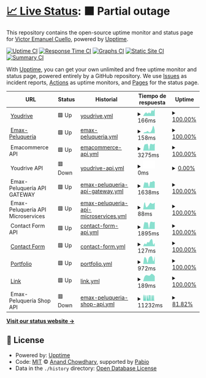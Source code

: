# [📈 Live Status](https://demo.upptime.js.org): <!--live status--> **🟧 Partial outage**

This repository contains the open-source uptime monitor and status page for [Victor Emanuel Cuello](https://emacuello.link), powered by [Upptime](https://github.com/upptime/upptime).

[![Uptime CI](https://github.com/emacuello/upptime/workflows/Uptime%20CI/badge.svg)](https://github.com/emacuello/upptime/actions?query=workflow%3A%22Uptime+CI%22)
[![Response Time CI](https://github.com/emacuello/upptime/workflows/Response%20Time%20CI/badge.svg)](https://github.com/emacuello/upptime/actions?query=workflow%3A%22Response+Time+CI%22)
[![Graphs CI](https://github.com/emacuello/upptime/workflows/Graphs%20CI/badge.svg)](https://github.com/emacuello/upptime/actions?query=workflow%3A%22Graphs+CI%22)
[![Static Site CI](https://github.com/emacuello/upptime/workflows/Static%20Site%20CI/badge.svg)](https://github.com/emacuello/upptime/actions?query=workflow%3A%22Static+Site+CI%22)
[![Summary CI](https://github.com/emacuello/upptime/workflows/Summary%20CI/badge.svg)](https://github.com/emacuello/upptime/actions?query=workflow%3A%22Summary+CI%22)

With [Upptime](https://upptime.js.org), you can get your own unlimited and free uptime monitor and status page, powered entirely by a GitHub repository. We use [Issues](https://github.com/emacuello/upptime/issues) as incident reports, [Actions](https://github.com/emacuello/upptime/actions) as uptime monitors, and [Pages](https://demo.upptime.js.org) for the status page.

<!--start: status pages-->
<!-- This summary is generated by Upptime (https://github.com/upptime/upptime) -->
<!-- Do not edit this manually, your changes will be overwritten -->
<!-- prettier-ignore -->
| URL | Status | Historial | Tiempo de respuesta | Uptime |
| --- | ------ | ------- | ------------- | ------ |
| <img alt="" src="https://icons.duckduckgo.com/ip3/youdrive.vercel.app.ico" height="13"> [Youdrive](https://youdrive.vercel.app/) | 🟩 Up | [youdrive.yml](https://github.com/emacuello/upptime/commits/HEAD/history/youdrive.yml) | <details><summary><img alt="Response time graph" src="./graphs/youdrive/response-time-week.png" height="20"> 166ms</summary><br><a href="https://emacuello.github.io/upptime/history/youdrive"><img alt="Tiempo de respuesta 149" src="https://img.shields.io/endpoint?url=https%3A%2F%2Fraw.githubusercontent.com%2Femacuello%2Fupptime%2FHEAD%2Fapi%2Fyoudrive%2Fresponse-time.json"></a><br><a href="https://emacuello.github.io/upptime/history/youdrive"><img alt="24-hour response time 288" src="https://img.shields.io/endpoint?url=https%3A%2F%2Fraw.githubusercontent.com%2Femacuello%2Fupptime%2FHEAD%2Fapi%2Fyoudrive%2Fresponse-time-day.json"></a><br><a href="https://emacuello.github.io/upptime/history/youdrive"><img alt="7-day response time 166" src="https://img.shields.io/endpoint?url=https%3A%2F%2Fraw.githubusercontent.com%2Femacuello%2Fupptime%2FHEAD%2Fapi%2Fyoudrive%2Fresponse-time-week.json"></a><br><a href="https://emacuello.github.io/upptime/history/youdrive"><img alt="30-day response time 149" src="https://img.shields.io/endpoint?url=https%3A%2F%2Fraw.githubusercontent.com%2Femacuello%2Fupptime%2FHEAD%2Fapi%2Fyoudrive%2Fresponse-time-month.json"></a><br><a href="https://emacuello.github.io/upptime/history/youdrive"><img alt="1-year response time 149" src="https://img.shields.io/endpoint?url=https%3A%2F%2Fraw.githubusercontent.com%2Femacuello%2Fupptime%2FHEAD%2Fapi%2Fyoudrive%2Fresponse-time-year.json"></a></details> | <details><summary><a href="https://emacuello.github.io/upptime/history/youdrive">100.00%</a></summary><a href="https://emacuello.github.io/upptime/history/youdrive"><img alt="All-time uptime 100.00%" src="https://img.shields.io/endpoint?url=https%3A%2F%2Fraw.githubusercontent.com%2Femacuello%2Fupptime%2FHEAD%2Fapi%2Fyoudrive%2Fuptime.json"></a><br><a href="https://emacuello.github.io/upptime/history/youdrive"><img alt="24-hour uptime 100.00%" src="https://img.shields.io/endpoint?url=https%3A%2F%2Fraw.githubusercontent.com%2Femacuello%2Fupptime%2FHEAD%2Fapi%2Fyoudrive%2Fuptime-day.json"></a><br><a href="https://emacuello.github.io/upptime/history/youdrive"><img alt="7-day uptime 100.00%" src="https://img.shields.io/endpoint?url=https%3A%2F%2Fraw.githubusercontent.com%2Femacuello%2Fupptime%2FHEAD%2Fapi%2Fyoudrive%2Fuptime-week.json"></a><br><a href="https://emacuello.github.io/upptime/history/youdrive"><img alt="30-day uptime 100.00%" src="https://img.shields.io/endpoint?url=https%3A%2F%2Fraw.githubusercontent.com%2Femacuello%2Fupptime%2FHEAD%2Fapi%2Fyoudrive%2Fuptime-month.json"></a><br><a href="https://emacuello.github.io/upptime/history/youdrive"><img alt="1-year uptime 100.00%" src="https://img.shields.io/endpoint?url=https%3A%2F%2Fraw.githubusercontent.com%2Femacuello%2Fupptime%2FHEAD%2Fapi%2Fyoudrive%2Fuptime-year.json"></a></details>
| <img alt="" src="https://icons.duckduckgo.com/ip3/emaxpeluqueria.vercel.app.ico" height="13"> [Emax-Peluquería](https://emaxpeluqueria.vercel.app/) | 🟩 Up | [emax-peluqueria.yml](https://github.com/emacuello/upptime/commits/HEAD/history/emax-peluqueria.yml) | <details><summary><img alt="Response time graph" src="./graphs/emax-peluqueria/response-time-week.png" height="20"> 158ms</summary><br><a href="https://emacuello.github.io/upptime/history/emax-peluqueria"><img alt="Tiempo de respuesta 119" src="https://img.shields.io/endpoint?url=https%3A%2F%2Fraw.githubusercontent.com%2Femacuello%2Fupptime%2FHEAD%2Fapi%2Femax-peluqueria%2Fresponse-time.json"></a><br><a href="https://emacuello.github.io/upptime/history/emax-peluqueria"><img alt="24-hour response time 165" src="https://img.shields.io/endpoint?url=https%3A%2F%2Fraw.githubusercontent.com%2Femacuello%2Fupptime%2FHEAD%2Fapi%2Femax-peluqueria%2Fresponse-time-day.json"></a><br><a href="https://emacuello.github.io/upptime/history/emax-peluqueria"><img alt="7-day response time 158" src="https://img.shields.io/endpoint?url=https%3A%2F%2Fraw.githubusercontent.com%2Femacuello%2Fupptime%2FHEAD%2Fapi%2Femax-peluqueria%2Fresponse-time-week.json"></a><br><a href="https://emacuello.github.io/upptime/history/emax-peluqueria"><img alt="30-day response time 121" src="https://img.shields.io/endpoint?url=https%3A%2F%2Fraw.githubusercontent.com%2Femacuello%2Fupptime%2FHEAD%2Fapi%2Femax-peluqueria%2Fresponse-time-month.json"></a><br><a href="https://emacuello.github.io/upptime/history/emax-peluqueria"><img alt="1-year response time 119" src="https://img.shields.io/endpoint?url=https%3A%2F%2Fraw.githubusercontent.com%2Femacuello%2Fupptime%2FHEAD%2Fapi%2Femax-peluqueria%2Fresponse-time-year.json"></a></details> | <details><summary><a href="https://emacuello.github.io/upptime/history/emax-peluqueria">100.00%</a></summary><a href="https://emacuello.github.io/upptime/history/emax-peluqueria"><img alt="All-time uptime 100.00%" src="https://img.shields.io/endpoint?url=https%3A%2F%2Fraw.githubusercontent.com%2Femacuello%2Fupptime%2FHEAD%2Fapi%2Femax-peluqueria%2Fuptime.json"></a><br><a href="https://emacuello.github.io/upptime/history/emax-peluqueria"><img alt="24-hour uptime 100.00%" src="https://img.shields.io/endpoint?url=https%3A%2F%2Fraw.githubusercontent.com%2Femacuello%2Fupptime%2FHEAD%2Fapi%2Femax-peluqueria%2Fuptime-day.json"></a><br><a href="https://emacuello.github.io/upptime/history/emax-peluqueria"><img alt="7-day uptime 100.00%" src="https://img.shields.io/endpoint?url=https%3A%2F%2Fraw.githubusercontent.com%2Femacuello%2Fupptime%2FHEAD%2Fapi%2Femax-peluqueria%2Fuptime-week.json"></a><br><a href="https://emacuello.github.io/upptime/history/emax-peluqueria"><img alt="30-day uptime 100.00%" src="https://img.shields.io/endpoint?url=https%3A%2F%2Fraw.githubusercontent.com%2Femacuello%2Fupptime%2FHEAD%2Fapi%2Femax-peluqueria%2Fuptime-month.json"></a><br><a href="https://emacuello.github.io/upptime/history/emax-peluqueria"><img alt="1-year uptime 100.00%" src="https://img.shields.io/endpoint?url=https%3A%2F%2Fraw.githubusercontent.com%2Femacuello%2Fupptime%2FHEAD%2Fapi%2Femax-peluqueria%2Fuptime-year.json"></a></details>
| <img alt="" src="https://icons.duckduckgo.com/ip3/null.ico" height="13"> Emacommerce API | 🟩 Up | [emacommerce-api.yml](https://github.com/emacuello/upptime/commits/HEAD/history/emacommerce-api.yml) | <details><summary><img alt="Response time graph" src="./graphs/emacommerce-api/response-time-week.png" height="20"> 3275ms</summary><br><a href="https://emacuello.github.io/upptime/history/emacommerce-api"><img alt="Tiempo de respuesta 4041" src="https://img.shields.io/endpoint?url=https%3A%2F%2Fraw.githubusercontent.com%2Femacuello%2Fupptime%2FHEAD%2Fapi%2Femacommerce-api%2Fresponse-time.json"></a><br><a href="https://emacuello.github.io/upptime/history/emacommerce-api"><img alt="24-hour response time 4029" src="https://img.shields.io/endpoint?url=https%3A%2F%2Fraw.githubusercontent.com%2Femacuello%2Fupptime%2FHEAD%2Fapi%2Femacommerce-api%2Fresponse-time-day.json"></a><br><a href="https://emacuello.github.io/upptime/history/emacommerce-api"><img alt="7-day response time 3275" src="https://img.shields.io/endpoint?url=https%3A%2F%2Fraw.githubusercontent.com%2Femacuello%2Fupptime%2FHEAD%2Fapi%2Femacommerce-api%2Fresponse-time-week.json"></a><br><a href="https://emacuello.github.io/upptime/history/emacommerce-api"><img alt="30-day response time 3126" src="https://img.shields.io/endpoint?url=https%3A%2F%2Fraw.githubusercontent.com%2Femacuello%2Fupptime%2FHEAD%2Fapi%2Femacommerce-api%2Fresponse-time-month.json"></a><br><a href="https://emacuello.github.io/upptime/history/emacommerce-api"><img alt="1-year response time 4041" src="https://img.shields.io/endpoint?url=https%3A%2F%2Fraw.githubusercontent.com%2Femacuello%2Fupptime%2FHEAD%2Fapi%2Femacommerce-api%2Fresponse-time-year.json"></a></details> | <details><summary><a href="https://emacuello.github.io/upptime/history/emacommerce-api">100.00%</a></summary><a href="https://emacuello.github.io/upptime/history/emacommerce-api"><img alt="All-time uptime 99.92%" src="https://img.shields.io/endpoint?url=https%3A%2F%2Fraw.githubusercontent.com%2Femacuello%2Fupptime%2FHEAD%2Fapi%2Femacommerce-api%2Fuptime.json"></a><br><a href="https://emacuello.github.io/upptime/history/emacommerce-api"><img alt="24-hour uptime 100.00%" src="https://img.shields.io/endpoint?url=https%3A%2F%2Fraw.githubusercontent.com%2Femacuello%2Fupptime%2FHEAD%2Fapi%2Femacommerce-api%2Fuptime-day.json"></a><br><a href="https://emacuello.github.io/upptime/history/emacommerce-api"><img alt="7-day uptime 100.00%" src="https://img.shields.io/endpoint?url=https%3A%2F%2Fraw.githubusercontent.com%2Femacuello%2Fupptime%2FHEAD%2Fapi%2Femacommerce-api%2Fuptime-week.json"></a><br><a href="https://emacuello.github.io/upptime/history/emacommerce-api"><img alt="30-day uptime 99.95%" src="https://img.shields.io/endpoint?url=https%3A%2F%2Fraw.githubusercontent.com%2Femacuello%2Fupptime%2FHEAD%2Fapi%2Femacommerce-api%2Fuptime-month.json"></a><br><a href="https://emacuello.github.io/upptime/history/emacommerce-api"><img alt="1-year uptime 99.92%" src="https://img.shields.io/endpoint?url=https%3A%2F%2Fraw.githubusercontent.com%2Femacuello%2Fupptime%2FHEAD%2Fapi%2Femacommerce-api%2Fuptime-year.json"></a></details>
| <img alt="" src="https://icons.duckduckgo.com/ip3/null.ico" height="13"> Youdrive API | 🟥 Down | [youdrive-api.yml](https://github.com/emacuello/upptime/commits/HEAD/history/youdrive-api.yml) | <details><summary><img alt="Response time graph" src="./graphs/youdrive-api/response-time-week.png" height="20"> 0ms</summary><br><a href="https://emacuello.github.io/upptime/history/youdrive-api"><img alt="Tiempo de respuesta 3183" src="https://img.shields.io/endpoint?url=https%3A%2F%2Fraw.githubusercontent.com%2Femacuello%2Fupptime%2FHEAD%2Fapi%2Fyoudrive-api%2Fresponse-time.json"></a><br><a href="https://emacuello.github.io/upptime/history/youdrive-api"><img alt="24-hour response time 0" src="https://img.shields.io/endpoint?url=https%3A%2F%2Fraw.githubusercontent.com%2Femacuello%2Fupptime%2FHEAD%2Fapi%2Fyoudrive-api%2Fresponse-time-day.json"></a><br><a href="https://emacuello.github.io/upptime/history/youdrive-api"><img alt="7-day response time 0" src="https://img.shields.io/endpoint?url=https%3A%2F%2Fraw.githubusercontent.com%2Femacuello%2Fupptime%2FHEAD%2Fapi%2Fyoudrive-api%2Fresponse-time-week.json"></a><br><a href="https://emacuello.github.io/upptime/history/youdrive-api"><img alt="30-day response time 0" src="https://img.shields.io/endpoint?url=https%3A%2F%2Fraw.githubusercontent.com%2Femacuello%2Fupptime%2FHEAD%2Fapi%2Fyoudrive-api%2Fresponse-time-month.json"></a><br><a href="https://emacuello.github.io/upptime/history/youdrive-api"><img alt="1-year response time 3183" src="https://img.shields.io/endpoint?url=https%3A%2F%2Fraw.githubusercontent.com%2Femacuello%2Fupptime%2FHEAD%2Fapi%2Fyoudrive-api%2Fresponse-time-year.json"></a></details> | <details><summary><a href="https://emacuello.github.io/upptime/history/youdrive-api">0.00%</a></summary><a href="https://emacuello.github.io/upptime/history/youdrive-api"><img alt="All-time uptime 78.53%" src="https://img.shields.io/endpoint?url=https%3A%2F%2Fraw.githubusercontent.com%2Femacuello%2Fupptime%2FHEAD%2Fapi%2Fyoudrive-api%2Fuptime.json"></a><br><a href="https://emacuello.github.io/upptime/history/youdrive-api"><img alt="24-hour uptime 0.00%" src="https://img.shields.io/endpoint?url=https%3A%2F%2Fraw.githubusercontent.com%2Femacuello%2Fupptime%2FHEAD%2Fapi%2Fyoudrive-api%2Fuptime-day.json"></a><br><a href="https://emacuello.github.io/upptime/history/youdrive-api"><img alt="7-day uptime 0.00%" src="https://img.shields.io/endpoint?url=https%3A%2F%2Fraw.githubusercontent.com%2Femacuello%2Fupptime%2FHEAD%2Fapi%2Fyoudrive-api%2Fuptime-week.json"></a><br><a href="https://emacuello.github.io/upptime/history/youdrive-api"><img alt="30-day uptime 1.38%" src="https://img.shields.io/endpoint?url=https%3A%2F%2Fraw.githubusercontent.com%2Femacuello%2Fupptime%2FHEAD%2Fapi%2Fyoudrive-api%2Fuptime-month.json"></a><br><a href="https://emacuello.github.io/upptime/history/youdrive-api"><img alt="1-year uptime 78.53%" src="https://img.shields.io/endpoint?url=https%3A%2F%2Fraw.githubusercontent.com%2Femacuello%2Fupptime%2FHEAD%2Fapi%2Fyoudrive-api%2Fuptime-year.json"></a></details>
| <img alt="" src="https://icons.duckduckgo.com/ip3/null.ico" height="13"> Emax-Peluquería API GATEWAY | 🟩 Up | [emax-peluqueria-api-gateway.yml](https://github.com/emacuello/upptime/commits/HEAD/history/emax-peluqueria-api-gateway.yml) | <details><summary><img alt="Response time graph" src="./graphs/emax-peluqueria-api-gateway/response-time-week.png" height="20"> 1638ms</summary><br><a href="https://emacuello.github.io/upptime/history/emax-peluqueria-api-gateway"><img alt="Tiempo de respuesta 1607" src="https://img.shields.io/endpoint?url=https%3A%2F%2Fraw.githubusercontent.com%2Femacuello%2Fupptime%2FHEAD%2Fapi%2Femax-peluqueria-api-gateway%2Fresponse-time.json"></a><br><a href="https://emacuello.github.io/upptime/history/emax-peluqueria-api-gateway"><img alt="24-hour response time 1930" src="https://img.shields.io/endpoint?url=https%3A%2F%2Fraw.githubusercontent.com%2Femacuello%2Fupptime%2FHEAD%2Fapi%2Femax-peluqueria-api-gateway%2Fresponse-time-day.json"></a><br><a href="https://emacuello.github.io/upptime/history/emax-peluqueria-api-gateway"><img alt="7-day response time 1638" src="https://img.shields.io/endpoint?url=https%3A%2F%2Fraw.githubusercontent.com%2Femacuello%2Fupptime%2FHEAD%2Fapi%2Femax-peluqueria-api-gateway%2Fresponse-time-week.json"></a><br><a href="https://emacuello.github.io/upptime/history/emax-peluqueria-api-gateway"><img alt="30-day response time 1397" src="https://img.shields.io/endpoint?url=https%3A%2F%2Fraw.githubusercontent.com%2Femacuello%2Fupptime%2FHEAD%2Fapi%2Femax-peluqueria-api-gateway%2Fresponse-time-month.json"></a><br><a href="https://emacuello.github.io/upptime/history/emax-peluqueria-api-gateway"><img alt="1-year response time 1607" src="https://img.shields.io/endpoint?url=https%3A%2F%2Fraw.githubusercontent.com%2Femacuello%2Fupptime%2FHEAD%2Fapi%2Femax-peluqueria-api-gateway%2Fresponse-time-year.json"></a></details> | <details><summary><a href="https://emacuello.github.io/upptime/history/emax-peluqueria-api-gateway">100.00%</a></summary><a href="https://emacuello.github.io/upptime/history/emax-peluqueria-api-gateway"><img alt="All-time uptime 100.00%" src="https://img.shields.io/endpoint?url=https%3A%2F%2Fraw.githubusercontent.com%2Femacuello%2Fupptime%2FHEAD%2Fapi%2Femax-peluqueria-api-gateway%2Fuptime.json"></a><br><a href="https://emacuello.github.io/upptime/history/emax-peluqueria-api-gateway"><img alt="24-hour uptime 100.00%" src="https://img.shields.io/endpoint?url=https%3A%2F%2Fraw.githubusercontent.com%2Femacuello%2Fupptime%2FHEAD%2Fapi%2Femax-peluqueria-api-gateway%2Fuptime-day.json"></a><br><a href="https://emacuello.github.io/upptime/history/emax-peluqueria-api-gateway"><img alt="7-day uptime 100.00%" src="https://img.shields.io/endpoint?url=https%3A%2F%2Fraw.githubusercontent.com%2Femacuello%2Fupptime%2FHEAD%2Fapi%2Femax-peluqueria-api-gateway%2Fuptime-week.json"></a><br><a href="https://emacuello.github.io/upptime/history/emax-peluqueria-api-gateway"><img alt="30-day uptime 100.00%" src="https://img.shields.io/endpoint?url=https%3A%2F%2Fraw.githubusercontent.com%2Femacuello%2Fupptime%2FHEAD%2Fapi%2Femax-peluqueria-api-gateway%2Fuptime-month.json"></a><br><a href="https://emacuello.github.io/upptime/history/emax-peluqueria-api-gateway"><img alt="1-year uptime 100.00%" src="https://img.shields.io/endpoint?url=https%3A%2F%2Fraw.githubusercontent.com%2Femacuello%2Fupptime%2FHEAD%2Fapi%2Femax-peluqueria-api-gateway%2Fuptime-year.json"></a></details>
| <img alt="" src="https://icons.duckduckgo.com/ip3/null.ico" height="13"> Emax-Peluquería API Microservices | 🟩 Up | [emax-peluqueria-api-microservices.yml](https://github.com/emacuello/upptime/commits/HEAD/history/emax-peluqueria-api-microservices.yml) | <details><summary><img alt="Response time graph" src="./graphs/emax-peluqueria-api-microservices/response-time-week.png" height="20"> 88ms</summary><br><a href="https://emacuello.github.io/upptime/history/emax-peluqueria-api-microservices"><img alt="Tiempo de respuesta 99" src="https://img.shields.io/endpoint?url=https%3A%2F%2Fraw.githubusercontent.com%2Femacuello%2Fupptime%2FHEAD%2Fapi%2Femax-peluqueria-api-microservices%2Fresponse-time.json"></a><br><a href="https://emacuello.github.io/upptime/history/emax-peluqueria-api-microservices"><img alt="24-hour response time 121" src="https://img.shields.io/endpoint?url=https%3A%2F%2Fraw.githubusercontent.com%2Femacuello%2Fupptime%2FHEAD%2Fapi%2Femax-peluqueria-api-microservices%2Fresponse-time-day.json"></a><br><a href="https://emacuello.github.io/upptime/history/emax-peluqueria-api-microservices"><img alt="7-day response time 88" src="https://img.shields.io/endpoint?url=https%3A%2F%2Fraw.githubusercontent.com%2Femacuello%2Fupptime%2FHEAD%2Fapi%2Femax-peluqueria-api-microservices%2Fresponse-time-week.json"></a><br><a href="https://emacuello.github.io/upptime/history/emax-peluqueria-api-microservices"><img alt="30-day response time 76" src="https://img.shields.io/endpoint?url=https%3A%2F%2Fraw.githubusercontent.com%2Femacuello%2Fupptime%2FHEAD%2Fapi%2Femax-peluqueria-api-microservices%2Fresponse-time-month.json"></a><br><a href="https://emacuello.github.io/upptime/history/emax-peluqueria-api-microservices"><img alt="1-year response time 99" src="https://img.shields.io/endpoint?url=https%3A%2F%2Fraw.githubusercontent.com%2Femacuello%2Fupptime%2FHEAD%2Fapi%2Femax-peluqueria-api-microservices%2Fresponse-time-year.json"></a></details> | <details><summary><a href="https://emacuello.github.io/upptime/history/emax-peluqueria-api-microservices">100.00%</a></summary><a href="https://emacuello.github.io/upptime/history/emax-peluqueria-api-microservices"><img alt="All-time uptime 100.00%" src="https://img.shields.io/endpoint?url=https%3A%2F%2Fraw.githubusercontent.com%2Femacuello%2Fupptime%2FHEAD%2Fapi%2Femax-peluqueria-api-microservices%2Fuptime.json"></a><br><a href="https://emacuello.github.io/upptime/history/emax-peluqueria-api-microservices"><img alt="24-hour uptime 100.00%" src="https://img.shields.io/endpoint?url=https%3A%2F%2Fraw.githubusercontent.com%2Femacuello%2Fupptime%2FHEAD%2Fapi%2Femax-peluqueria-api-microservices%2Fuptime-day.json"></a><br><a href="https://emacuello.github.io/upptime/history/emax-peluqueria-api-microservices"><img alt="7-day uptime 100.00%" src="https://img.shields.io/endpoint?url=https%3A%2F%2Fraw.githubusercontent.com%2Femacuello%2Fupptime%2FHEAD%2Fapi%2Femax-peluqueria-api-microservices%2Fuptime-week.json"></a><br><a href="https://emacuello.github.io/upptime/history/emax-peluqueria-api-microservices"><img alt="30-day uptime 100.00%" src="https://img.shields.io/endpoint?url=https%3A%2F%2Fraw.githubusercontent.com%2Femacuello%2Fupptime%2FHEAD%2Fapi%2Femax-peluqueria-api-microservices%2Fuptime-month.json"></a><br><a href="https://emacuello.github.io/upptime/history/emax-peluqueria-api-microservices"><img alt="1-year uptime 100.00%" src="https://img.shields.io/endpoint?url=https%3A%2F%2Fraw.githubusercontent.com%2Femacuello%2Fupptime%2FHEAD%2Fapi%2Femax-peluqueria-api-microservices%2Fuptime-year.json"></a></details>
| <img alt="" src="https://icons.duckduckgo.com/ip3/null.ico" height="13"> Contact Form API | 🟩 Up | [contact-form-api.yml](https://github.com/emacuello/upptime/commits/HEAD/history/contact-form-api.yml) | <details><summary><img alt="Response time graph" src="./graphs/contact-form-api/response-time-week.png" height="20"> 1895ms</summary><br><a href="https://emacuello.github.io/upptime/history/contact-form-api"><img alt="Tiempo de respuesta 2215" src="https://img.shields.io/endpoint?url=https%3A%2F%2Fraw.githubusercontent.com%2Femacuello%2Fupptime%2FHEAD%2Fapi%2Fcontact-form-api%2Fresponse-time.json"></a><br><a href="https://emacuello.github.io/upptime/history/contact-form-api"><img alt="24-hour response time 2291" src="https://img.shields.io/endpoint?url=https%3A%2F%2Fraw.githubusercontent.com%2Femacuello%2Fupptime%2FHEAD%2Fapi%2Fcontact-form-api%2Fresponse-time-day.json"></a><br><a href="https://emacuello.github.io/upptime/history/contact-form-api"><img alt="7-day response time 1895" src="https://img.shields.io/endpoint?url=https%3A%2F%2Fraw.githubusercontent.com%2Femacuello%2Fupptime%2FHEAD%2Fapi%2Fcontact-form-api%2Fresponse-time-week.json"></a><br><a href="https://emacuello.github.io/upptime/history/contact-form-api"><img alt="30-day response time 1840" src="https://img.shields.io/endpoint?url=https%3A%2F%2Fraw.githubusercontent.com%2Femacuello%2Fupptime%2FHEAD%2Fapi%2Fcontact-form-api%2Fresponse-time-month.json"></a><br><a href="https://emacuello.github.io/upptime/history/contact-form-api"><img alt="1-year response time 2215" src="https://img.shields.io/endpoint?url=https%3A%2F%2Fraw.githubusercontent.com%2Femacuello%2Fupptime%2FHEAD%2Fapi%2Fcontact-form-api%2Fresponse-time-year.json"></a></details> | <details><summary><a href="https://emacuello.github.io/upptime/history/contact-form-api">100.00%</a></summary><a href="https://emacuello.github.io/upptime/history/contact-form-api"><img alt="All-time uptime 99.01%" src="https://img.shields.io/endpoint?url=https%3A%2F%2Fraw.githubusercontent.com%2Femacuello%2Fupptime%2FHEAD%2Fapi%2Fcontact-form-api%2Fuptime.json"></a><br><a href="https://emacuello.github.io/upptime/history/contact-form-api"><img alt="24-hour uptime 100.00%" src="https://img.shields.io/endpoint?url=https%3A%2F%2Fraw.githubusercontent.com%2Femacuello%2Fupptime%2FHEAD%2Fapi%2Fcontact-form-api%2Fuptime-day.json"></a><br><a href="https://emacuello.github.io/upptime/history/contact-form-api"><img alt="7-day uptime 100.00%" src="https://img.shields.io/endpoint?url=https%3A%2F%2Fraw.githubusercontent.com%2Femacuello%2Fupptime%2FHEAD%2Fapi%2Fcontact-form-api%2Fuptime-week.json"></a><br><a href="https://emacuello.github.io/upptime/history/contact-form-api"><img alt="30-day uptime 100.00%" src="https://img.shields.io/endpoint?url=https%3A%2F%2Fraw.githubusercontent.com%2Femacuello%2Fupptime%2FHEAD%2Fapi%2Fcontact-form-api%2Fuptime-month.json"></a><br><a href="https://emacuello.github.io/upptime/history/contact-form-api"><img alt="1-year uptime 99.01%" src="https://img.shields.io/endpoint?url=https%3A%2F%2Fraw.githubusercontent.com%2Femacuello%2Fupptime%2FHEAD%2Fapi%2Fcontact-form-api%2Fuptime-year.json"></a></details>
| <img alt="" src="https://icons.duckduckgo.com/ip3/emacuello-contact.vercel.app.ico" height="13"> [Contact Form](https://emacuello-contact.vercel.app/) | 🟩 Up | [contact-form.yml](https://github.com/emacuello/upptime/commits/HEAD/history/contact-form.yml) | <details><summary><img alt="Response time graph" src="./graphs/contact-form/response-time-week.png" height="20"> 127ms</summary><br><a href="https://emacuello.github.io/upptime/history/contact-form"><img alt="Tiempo de respuesta 110" src="https://img.shields.io/endpoint?url=https%3A%2F%2Fraw.githubusercontent.com%2Femacuello%2Fupptime%2FHEAD%2Fapi%2Fcontact-form%2Fresponse-time.json"></a><br><a href="https://emacuello.github.io/upptime/history/contact-form"><img alt="24-hour response time 101" src="https://img.shields.io/endpoint?url=https%3A%2F%2Fraw.githubusercontent.com%2Femacuello%2Fupptime%2FHEAD%2Fapi%2Fcontact-form%2Fresponse-time-day.json"></a><br><a href="https://emacuello.github.io/upptime/history/contact-form"><img alt="7-day response time 127" src="https://img.shields.io/endpoint?url=https%3A%2F%2Fraw.githubusercontent.com%2Femacuello%2Fupptime%2FHEAD%2Fapi%2Fcontact-form%2Fresponse-time-week.json"></a><br><a href="https://emacuello.github.io/upptime/history/contact-form"><img alt="30-day response time 110" src="https://img.shields.io/endpoint?url=https%3A%2F%2Fraw.githubusercontent.com%2Femacuello%2Fupptime%2FHEAD%2Fapi%2Fcontact-form%2Fresponse-time-month.json"></a><br><a href="https://emacuello.github.io/upptime/history/contact-form"><img alt="1-year response time 110" src="https://img.shields.io/endpoint?url=https%3A%2F%2Fraw.githubusercontent.com%2Femacuello%2Fupptime%2FHEAD%2Fapi%2Fcontact-form%2Fresponse-time-year.json"></a></details> | <details><summary><a href="https://emacuello.github.io/upptime/history/contact-form">100.00%</a></summary><a href="https://emacuello.github.io/upptime/history/contact-form"><img alt="All-time uptime 99.91%" src="https://img.shields.io/endpoint?url=https%3A%2F%2Fraw.githubusercontent.com%2Femacuello%2Fupptime%2FHEAD%2Fapi%2Fcontact-form%2Fuptime.json"></a><br><a href="https://emacuello.github.io/upptime/history/contact-form"><img alt="24-hour uptime 100.00%" src="https://img.shields.io/endpoint?url=https%3A%2F%2Fraw.githubusercontent.com%2Femacuello%2Fupptime%2FHEAD%2Fapi%2Fcontact-form%2Fuptime-day.json"></a><br><a href="https://emacuello.github.io/upptime/history/contact-form"><img alt="7-day uptime 100.00%" src="https://img.shields.io/endpoint?url=https%3A%2F%2Fraw.githubusercontent.com%2Femacuello%2Fupptime%2FHEAD%2Fapi%2Fcontact-form%2Fuptime-week.json"></a><br><a href="https://emacuello.github.io/upptime/history/contact-form"><img alt="30-day uptime 100.00%" src="https://img.shields.io/endpoint?url=https%3A%2F%2Fraw.githubusercontent.com%2Femacuello%2Fupptime%2FHEAD%2Fapi%2Fcontact-form%2Fuptime-month.json"></a><br><a href="https://emacuello.github.io/upptime/history/contact-form"><img alt="1-year uptime 99.91%" src="https://img.shields.io/endpoint?url=https%3A%2F%2Fraw.githubusercontent.com%2Femacuello%2Fupptime%2FHEAD%2Fapi%2Fcontact-form%2Fuptime-year.json"></a></details>
| <img alt="" src="https://icons.duckduckgo.com/ip3/emacuello-portafolio.vercel.app.ico" height="13"> [Portfolio](https://emacuello-portafolio.vercel.app/) | 🟩 Up | [portfolio.yml](https://github.com/emacuello/upptime/commits/HEAD/history/portfolio.yml) | <details><summary><img alt="Response time graph" src="./graphs/portfolio/response-time-week.png" height="20"> 972ms</summary><br><a href="https://emacuello.github.io/upptime/history/portfolio"><img alt="Tiempo de respuesta 876" src="https://img.shields.io/endpoint?url=https%3A%2F%2Fraw.githubusercontent.com%2Femacuello%2Fupptime%2FHEAD%2Fapi%2Fportfolio%2Fresponse-time.json"></a><br><a href="https://emacuello.github.io/upptime/history/portfolio"><img alt="24-hour response time 1358" src="https://img.shields.io/endpoint?url=https%3A%2F%2Fraw.githubusercontent.com%2Femacuello%2Fupptime%2FHEAD%2Fapi%2Fportfolio%2Fresponse-time-day.json"></a><br><a href="https://emacuello.github.io/upptime/history/portfolio"><img alt="7-day response time 972" src="https://img.shields.io/endpoint?url=https%3A%2F%2Fraw.githubusercontent.com%2Femacuello%2Fupptime%2FHEAD%2Fapi%2Fportfolio%2Fresponse-time-week.json"></a><br><a href="https://emacuello.github.io/upptime/history/portfolio"><img alt="30-day response time 1006" src="https://img.shields.io/endpoint?url=https%3A%2F%2Fraw.githubusercontent.com%2Femacuello%2Fupptime%2FHEAD%2Fapi%2Fportfolio%2Fresponse-time-month.json"></a><br><a href="https://emacuello.github.io/upptime/history/portfolio"><img alt="1-year response time 876" src="https://img.shields.io/endpoint?url=https%3A%2F%2Fraw.githubusercontent.com%2Femacuello%2Fupptime%2FHEAD%2Fapi%2Fportfolio%2Fresponse-time-year.json"></a></details> | <details><summary><a href="https://emacuello.github.io/upptime/history/portfolio">100.00%</a></summary><a href="https://emacuello.github.io/upptime/history/portfolio"><img alt="All-time uptime 100.00%" src="https://img.shields.io/endpoint?url=https%3A%2F%2Fraw.githubusercontent.com%2Femacuello%2Fupptime%2FHEAD%2Fapi%2Fportfolio%2Fuptime.json"></a><br><a href="https://emacuello.github.io/upptime/history/portfolio"><img alt="24-hour uptime 100.00%" src="https://img.shields.io/endpoint?url=https%3A%2F%2Fraw.githubusercontent.com%2Femacuello%2Fupptime%2FHEAD%2Fapi%2Fportfolio%2Fuptime-day.json"></a><br><a href="https://emacuello.github.io/upptime/history/portfolio"><img alt="7-day uptime 100.00%" src="https://img.shields.io/endpoint?url=https%3A%2F%2Fraw.githubusercontent.com%2Femacuello%2Fupptime%2FHEAD%2Fapi%2Fportfolio%2Fuptime-week.json"></a><br><a href="https://emacuello.github.io/upptime/history/portfolio"><img alt="30-day uptime 100.00%" src="https://img.shields.io/endpoint?url=https%3A%2F%2Fraw.githubusercontent.com%2Femacuello%2Fupptime%2FHEAD%2Fapi%2Fportfolio%2Fuptime-month.json"></a><br><a href="https://emacuello.github.io/upptime/history/portfolio"><img alt="1-year uptime 100.00%" src="https://img.shields.io/endpoint?url=https%3A%2F%2Fraw.githubusercontent.com%2Femacuello%2Fupptime%2FHEAD%2Fapi%2Fportfolio%2Fuptime-year.json"></a></details>
| <img alt="" src="https://icons.duckduckgo.com/ip3/emacuello.link.ico" height="13"> [Link](https://emacuello.link) | 🟩 Up | [link.yml](https://github.com/emacuello/upptime/commits/HEAD/history/link.yml) | <details><summary><img alt="Response time graph" src="./graphs/link/response-time-week.png" height="20"> 189ms</summary><br><a href="https://emacuello.github.io/upptime/history/link"><img alt="Tiempo de respuesta 212" src="https://img.shields.io/endpoint?url=https%3A%2F%2Fraw.githubusercontent.com%2Femacuello%2Fupptime%2FHEAD%2Fapi%2Flink%2Fresponse-time.json"></a><br><a href="https://emacuello.github.io/upptime/history/link"><img alt="24-hour response time 159" src="https://img.shields.io/endpoint?url=https%3A%2F%2Fraw.githubusercontent.com%2Femacuello%2Fupptime%2FHEAD%2Fapi%2Flink%2Fresponse-time-day.json"></a><br><a href="https://emacuello.github.io/upptime/history/link"><img alt="7-day response time 189" src="https://img.shields.io/endpoint?url=https%3A%2F%2Fraw.githubusercontent.com%2Femacuello%2Fupptime%2FHEAD%2Fapi%2Flink%2Fresponse-time-week.json"></a><br><a href="https://emacuello.github.io/upptime/history/link"><img alt="30-day response time 217" src="https://img.shields.io/endpoint?url=https%3A%2F%2Fraw.githubusercontent.com%2Femacuello%2Fupptime%2FHEAD%2Fapi%2Flink%2Fresponse-time-month.json"></a><br><a href="https://emacuello.github.io/upptime/history/link"><img alt="1-year response time 212" src="https://img.shields.io/endpoint?url=https%3A%2F%2Fraw.githubusercontent.com%2Femacuello%2Fupptime%2FHEAD%2Fapi%2Flink%2Fresponse-time-year.json"></a></details> | <details><summary><a href="https://emacuello.github.io/upptime/history/link">100.00%</a></summary><a href="https://emacuello.github.io/upptime/history/link"><img alt="All-time uptime 100.00%" src="https://img.shields.io/endpoint?url=https%3A%2F%2Fraw.githubusercontent.com%2Femacuello%2Fupptime%2FHEAD%2Fapi%2Flink%2Fuptime.json"></a><br><a href="https://emacuello.github.io/upptime/history/link"><img alt="24-hour uptime 100.00%" src="https://img.shields.io/endpoint?url=https%3A%2F%2Fraw.githubusercontent.com%2Femacuello%2Fupptime%2FHEAD%2Fapi%2Flink%2Fuptime-day.json"></a><br><a href="https://emacuello.github.io/upptime/history/link"><img alt="7-day uptime 100.00%" src="https://img.shields.io/endpoint?url=https%3A%2F%2Fraw.githubusercontent.com%2Femacuello%2Fupptime%2FHEAD%2Fapi%2Flink%2Fuptime-week.json"></a><br><a href="https://emacuello.github.io/upptime/history/link"><img alt="30-day uptime 100.00%" src="https://img.shields.io/endpoint?url=https%3A%2F%2Fraw.githubusercontent.com%2Femacuello%2Fupptime%2FHEAD%2Fapi%2Flink%2Fuptime-month.json"></a><br><a href="https://emacuello.github.io/upptime/history/link"><img alt="1-year uptime 100.00%" src="https://img.shields.io/endpoint?url=https%3A%2F%2Fraw.githubusercontent.com%2Femacuello%2Fupptime%2FHEAD%2Fapi%2Flink%2Fuptime-year.json"></a></details>
| <img alt="" src="https://icons.duckduckgo.com/ip3/null.ico" height="13"> Emax-Peluquería Shop API | 🟥 Down | [emax-peluqueria-shop-api.yml](https://github.com/emacuello/upptime/commits/HEAD/history/emax-peluqueria-shop-api.yml) | <details><summary><img alt="Response time graph" src="./graphs/emax-peluqueria-shop-api/response-time-week.png" height="20"> 11232ms</summary><br><a href="https://emacuello.github.io/upptime/history/emax-peluqueria-shop-api"><img alt="Tiempo de respuesta 7263" src="https://img.shields.io/endpoint?url=https%3A%2F%2Fraw.githubusercontent.com%2Femacuello%2Fupptime%2FHEAD%2Fapi%2Femax-peluqueria-shop-api%2Fresponse-time.json"></a><br><a href="https://emacuello.github.io/upptime/history/emax-peluqueria-shop-api"><img alt="24-hour response time 12947" src="https://img.shields.io/endpoint?url=https%3A%2F%2Fraw.githubusercontent.com%2Femacuello%2Fupptime%2FHEAD%2Fapi%2Femax-peluqueria-shop-api%2Fresponse-time-day.json"></a><br><a href="https://emacuello.github.io/upptime/history/emax-peluqueria-shop-api"><img alt="7-day response time 11232" src="https://img.shields.io/endpoint?url=https%3A%2F%2Fraw.githubusercontent.com%2Femacuello%2Fupptime%2FHEAD%2Fapi%2Femax-peluqueria-shop-api%2Fresponse-time-week.json"></a><br><a href="https://emacuello.github.io/upptime/history/emax-peluqueria-shop-api"><img alt="30-day response time 9931" src="https://img.shields.io/endpoint?url=https%3A%2F%2Fraw.githubusercontent.com%2Femacuello%2Fupptime%2FHEAD%2Fapi%2Femax-peluqueria-shop-api%2Fresponse-time-month.json"></a><br><a href="https://emacuello.github.io/upptime/history/emax-peluqueria-shop-api"><img alt="1-year response time 7263" src="https://img.shields.io/endpoint?url=https%3A%2F%2Fraw.githubusercontent.com%2Femacuello%2Fupptime%2FHEAD%2Fapi%2Femax-peluqueria-shop-api%2Fresponse-time-year.json"></a></details> | <details><summary><a href="https://emacuello.github.io/upptime/history/emax-peluqueria-shop-api">81.82%</a></summary><a href="https://emacuello.github.io/upptime/history/emax-peluqueria-shop-api"><img alt="All-time uptime 99.22%" src="https://img.shields.io/endpoint?url=https%3A%2F%2Fraw.githubusercontent.com%2Femacuello%2Fupptime%2FHEAD%2Fapi%2Femax-peluqueria-shop-api%2Fuptime.json"></a><br><a href="https://emacuello.github.io/upptime/history/emax-peluqueria-shop-api"><img alt="24-hour uptime 76.46%" src="https://img.shields.io/endpoint?url=https%3A%2F%2Fraw.githubusercontent.com%2Femacuello%2Fupptime%2FHEAD%2Fapi%2Femax-peluqueria-shop-api%2Fuptime-day.json"></a><br><a href="https://emacuello.github.io/upptime/history/emax-peluqueria-shop-api"><img alt="7-day uptime 81.82%" src="https://img.shields.io/endpoint?url=https%3A%2F%2Fraw.githubusercontent.com%2Femacuello%2Fupptime%2FHEAD%2Fapi%2Femax-peluqueria-shop-api%2Fuptime-week.json"></a><br><a href="https://emacuello.github.io/upptime/history/emax-peluqueria-shop-api"><img alt="30-day uptime 91.85%" src="https://img.shields.io/endpoint?url=https%3A%2F%2Fraw.githubusercontent.com%2Femacuello%2Fupptime%2FHEAD%2Fapi%2Femax-peluqueria-shop-api%2Fuptime-month.json"></a><br><a href="https://emacuello.github.io/upptime/history/emax-peluqueria-shop-api"><img alt="1-year uptime 99.22%" src="https://img.shields.io/endpoint?url=https%3A%2F%2Fraw.githubusercontent.com%2Femacuello%2Fupptime%2FHEAD%2Fapi%2Femax-peluqueria-shop-api%2Fuptime-year.json"></a></details>

<!--end: status pages-->

[**Visit our status website →**](https://demo.upptime.js.org)

## 📄 License

- Powered by: [Upptime](https://github.com/upptime/upptime)
- Code: [MIT](./LICENSE) © [Anand Chowdhary](https://anandchowdhary.com), supported by [Pabio](https://pabio.com)
- Data in the `./history` directory: [Open Database License](https://opendatacommons.org/licenses/odbl/1-0/)
